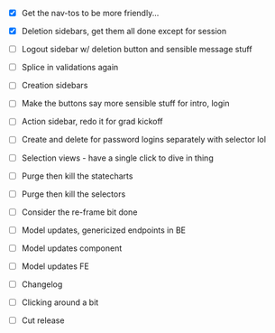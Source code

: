 - [x] Get the nav-tos to be more friendly...
- [x] Deletion sidebars, get them all done except for session
- [ ] Logout sidebar w/ deletion button and sensible message stuff

- [ ] Splice in validations again
- [ ] Creation sidebars
- [ ] Make the buttons say more sensible stuff for intro, login

- [ ] Action sidebar, redo it for grad kickoff
- [ ] Create and delete for password logins separately with selector lol

- [ ] Selection views - have a single click to dive in thing
- [ ] Purge then kill the statecharts
- [ ] Purge then kill the selectors
- [ ] Consider the re-frame bit done

- [ ] Model updates, genericized endpoints in BE
- [ ] Model updates component
- [ ] Model updates FE

- [ ] Changelog
- [ ] Clicking around a bit
- [ ] Cut release
